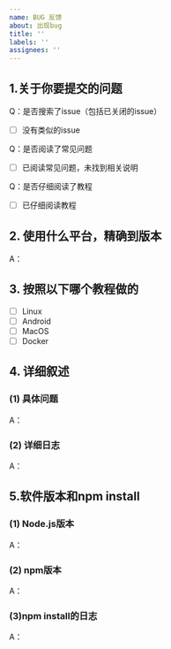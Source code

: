 ```yaml
---
name: BUG 反馈
about: 出现bug
title: ''
labels: ''
assignees: ''
---
```


<!--
反馈前请阅读

- 常见问题： https://github.com/lan-tianxiang/jd_shell/wiki/FAQ
- 使用教程： https://github.com/lan-tianxiang/jd_shell/wiki/Documents
- 请先在 issues 页面搜索你的问题，包括已关闭的issue，很可能已被解决。
-->

<!-- 这是隐藏的信息 -->
<!-- 👆这样括起来的信息将被隐藏，填写时注意不要写在里面。 -->

<!-- 点击编辑器上方的 preview 可预览效果 -->

<!--
⚠️请_完整_填写以下模板描述问题，否则反馈将会被系统关闭。
⚠️请_完整_填写以下模板描述问题，否则反馈将会被系统关闭。
⚠️请_完整_填写以下模板描述问题，否则反馈将会被系统关闭。
⚠️请_完整_填写以下模板描述问题，否则反馈将会被系统关闭。
⚠️请_完整_填写以下模板描述问题，否则反馈将会被系统关闭。
⚠️请_完整_填写以下模板描述问题，否则反馈将会被系统关闭。
⚠️请_完整_填写以下模板描述问题，否则反馈将会被系统关闭。
⚠️请_完整_填写以下模板描述问题，否则反馈将会被系统关闭。
⚠️请_完整_填写以下模板描述问题，否则反馈将会被系统关闭。
⚠️请_完整_填写以下模板描述问题，否则反馈将会被系统关闭。

（重要事情已经说了十遍😅）
-->

## 1.关于你要提交的问题

Q：是否搜索了issue（包括已关闭的issue）
- [ ] 没有类似的issue <!-- 将中括号内的空格替换为 "x" ，即为选中 -->

Q：是否阅读了常见问题
- [ ] 已阅读常见问题，未找到相关说明 <!-- 将中括号内的空格替换为 "x" ，即为选中 -->

Q：是否仔细阅读了教程
<!-- 请先确认：项目存在这么久了，确实没有其他人提出你想提出的问题。 -->
- [ ] 已仔细阅读教程 <!-- 将中括号内的空格替换为 "x" ，即为选中 -->


## 2. 使用什么平台，精确到版本
A：

## 3. 按照以下哪个教程做的
<!-- 将中括号内的空格替换为 "x" ，即为选中 -->
- [ ] Linux
- [ ] Android
- [ ] MacOS
- [ ] Docker

## 4. 详细叙述
### (1) 具体问题
A：

### (2) 详细日志
A：


<!-- 如果是运行以jd_开头并以.sh结尾的脚本，在日志出存在错误，需要额外提供以下信息 -->
<!-- 如果是运行以jd_开头并以.sh结尾的脚本，在日志出存在错误，需要额外提供以下信息 -->
<!-- 如果是运行以jd_开头并以.sh结尾的脚本，在日志出存在错误，需要额外提供以下信息 -->
## 5.软件版本和npm install
### (1) Node.js版本
<!-- 输入 node -v 或 nodejs -v 可查看 -->
A：

### (2) npm版本
<!-- 输入 npm -v 可查看 -->
A：

### (3)npm install的日志
<!-- 在scripts文件夹下运行npm install 的日志-->
A：
